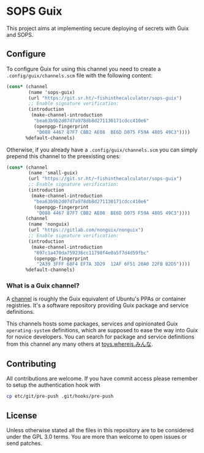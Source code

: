 # SOPS Guix

 This project aims at implementing secure deploying of secrets with Guix and SOPS.

## Configure

To configure Guix for using this channel you need to create a `.config/guix/channels.scm` file with the following content:

``` scheme
(cons* (channel
        (name 'sops-guix)
        (url "https://git.sr.ht/~fishinthecalculator/sops-guix")
        ;; Enable signature verification:
        (introduction
         (make-channel-introduction
          "bea63b9b2d07d7a978db8d271130171cdcc410e6"
          (openpgp-fingerprint
           "D088 4467 87F7 CBB2 AE08  BE6D D075 F59A 4805 49C3"))))
       %default-channels)
```

Otherwise, if you already have a `.config/guix/channels.scm` you can simply prepend this channel to the preexisting ones:

``` scheme
(cons* (channel
        (name 'small-guix)
        (url "https://git.sr.ht/~fishinthecalculator/sops-guix")
        ;; Enable signature verification:
        (introduction
         (make-channel-introduction
          "bea63b9b2d07d7a978db8d271130171cdcc410e6"
          (openpgp-fingerprint
           "D088 4467 87F7 CBB2 AE08  BE6D D075 F59A 4805 49C3"))))
       (channel
        (name 'nonguix)
        (url "https://gitlab.com/nonguix/nonguix")
        ;; Enable signature verification:
        (introduction
         (make-channel-introduction
          "897c1a470da759236cc11798f4e0a5f7d4d59fbc"
          (openpgp-fingerprint
           "2A39 3FFF 68F4 EF7A 3D29  12AF 6F51 20A0 22FB B2D5"))))
       %default-channels)
```

### What is a Guix channel?

A [channel](https://guix.gnu.org/en/manual/devel/en/guix.html#Channels) is roughly the Guix equivalent of Ubuntu's PPAs or container registries. It's a software repository providing Guix package and service definitions.

This channels hosts some packages, services and opinionated Guix `operating-system` definitions, which are supposed to ease the way into Guix for novice developers. You can search for package and service definitions from this channel any many others at [toys.whereis.みんな](https://toys.whereis.みんな).

## Contributing

All contributions are welcome. If you have commit access please remember to setup the authentication hook with

```bash
cp etc/git/pre-push .git/hooks/pre-push
```

## License

Unless otherwise stated all the files in this repository are to be considered under the GPL 3.0 terms. You are more than welcome to open issues or send patches.
